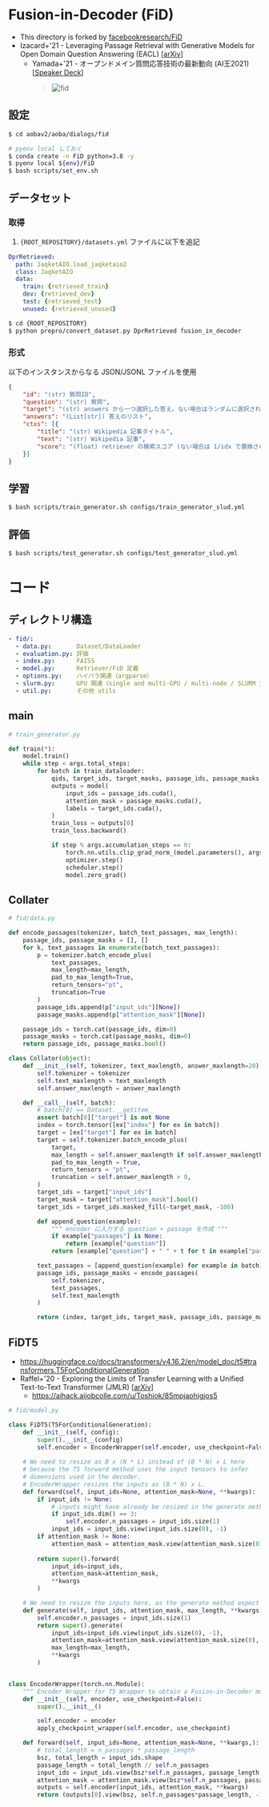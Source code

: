 # Fusion-in-Decoder (FiD)

- This directory is forked by [facebookresearch/FiD](https://github.com/facebookresearch/FiD)
- Izacard+'21 - Leveraging Passage Retrieval with Generative Models for Open Domain Question Answering (EACL) [[arXiv](https://arxiv.org/abs/2007.01282)]
  - Yamada+'21 - オープンドメイン質問応答技術の最新動向 (AI王2021) [[Speaker Deck](https://speakerdeck.com/ikuyamada/opundomeinzhi-wen-ying-da-ji-shu-falsezui-xin-dong-xiang?slide=39)]
    > <img src="https://i.gyazo.com/f8771cde1ad3322d59d31ea8c11c6f02.png" alt="fid" title="fusion-in-decoder">


## 設定

```bash
$ cd aobav2/aoba/dialogs/fid

# pyenv local しておく
$ conda create -n FiD python=3.8 -y
$ pyenv local ${env}/FiD
$ bash scripts/set_env.sh
```

## データセット

### 取得

1. `{ROOT_REPOSITORY}/datasets.yml` ファイルに以下を追記

```yml
DprRetrieved:
  path: JaqketAIO.load_jaqketaio2
  class: JaqketAIO
  data:
    train: {retrieved_train}
    dev: {retrieved_dev}
    test: {retrieved_test}
    unused: {retrieved_unused}
```

```bash
$ cd {ROOT_REPOSITORY}
$ python prepro/convert_dataset.py DprRetrieved fusion_in_decoder
```

### 形式
以下のインスタンスからなる JSON/JSONL ファイルを使用

```json
{
    "id": "(str) 質問ID",
    "question": "(str) 質問",
    "target": "(str) answers から一つ選択した答え。ない場合はランダムに選択される。",
    "answers": "(List[str]) 答えのリスト",
    "ctxs": [{
        "title": "(str) Wikipedia 記事タイトル",
        "text": "(str) Wikipedia 記事",
        "score": "(float) retriever の検索スコア (ない場合は 1/idx で置換される。generator では使用されない。)"
    }]
}
```

## 学習

```bash
$ bash scripts/train_generator.sh configs/train_generator_slud.yml
```

## 評価

```bash
$ bash scripts/test_generator.sh configs/test_generator_slud.yml
```


# コード

## ディレクトリ構造

```yml
- fid/:
  - data.py:       Dataset/DataLoader
  - evaluation.py: 評価
  - index.py:      FAISS
  - model.py:      Retriever/FiD 定義
  - options.py:    ハイパラ関連（argparse）
  - slurm.py:      GPU 関連（single and multi-GPU / multi-node / SLURM jobs）
  - util.py:       その他 utils
```

## main

```python
# train_generator.py

def train(*):
    model.train()
    while step < args.total_steps:
        for batch in train_dataloader:
            qids, target_ids, target_masks, passage_ids, passage_masks = batch
            outputs = model(
                input_ids = passage_ids.cuda(),
                attention_mask = passage_masks.cuda(),
                labels = target_ids.cuda(),
            )
            train_loss = outputs[0]
            train_loss.backward()

            if step % args.accumulation_steps == 0:
                torch.nn.utils.clip_grad_norm_(model.parameters(), args.clip)
                optimizer.step()
                scheduler.step()
                model.zero_grad()
```

## Collater

```python
# fid/data.py

def encode_passages(tokenizer, batch_text_passages, max_length):
    passage_ids, passage_masks = [], []
    for k, text_passages in enumerate(batch_text_passages):
        p = tokenizer.batch_encode_plus(
            text_passages,
            max_length=max_length,
            pad_to_max_length=True,
            return_tensors="pt",
            truncation=True
        )
        passage_ids.append(p["input_ids"][None])
        passage_masks.append(p["attention_mask"][None])

    passage_ids = torch.cat(passage_ids, dim=0)
    passage_masks = torch.cat(passage_masks, dim=0)
    return passage_ids, passage_masks.bool()

class Collator(object):
    def __init__(self, tokenizer, text_maxlength, answer_maxlength=20):
        self.tokenizer = tokenizer
        self.text_maxlength = text_maxlength
        self.answer_maxlength = answer_maxlength

    def __call__(self, batch):
        # batch[0] == Dataset.__getitem__
        assert batch[0]["target"] is not None
        index = torch.tensor([ex["index"] for ex in batch])
        target = [ex["target"] for ex in batch]
        target = self.tokenizer.batch_encode_plus(
            target,
            max_length = self.answer_maxlength if self.answer_maxlength > 0 else None,
            pad_to_max_length = True,
            return_tensors = "pt",
            truncation = self.answer_maxlength > 0,
        )
        target_ids = target["input_ids"]
        target_mask = target["attention_mask"].bool()
        target_ids = target_ids.masked_fill(~target_mask, -100)

        def append_question(example):
            """ encoder に入力する question + passage を作成 """
            if example["passages"] is None:
                return [example["question"]]
            return [example["question"] + " " + t for t in example["passages"]]

        text_passages = [append_question(example) for example in batch]
        passage_ids, passage_masks = encode_passages(
            self.tokenizer,
            text_passages,
            self.text_maxlength
        )

        return (index, target_ids, target_mask, passage_ids, passage_masks)
```

## FiDT5
- https://huggingface.co/docs/transformers/v4.16.2/en/model_doc/t5#transformers.T5ForConditionalGeneration
- Raffel+'20 - Exploring the Limits of Transfer Learning with a Unified Text-to-Text Transformer (JMLR) [[arXiv](https://arxiv.org/abs/1910.10683)]
  - https://aihack.aijobcolle.com/u/Toshiok/85mpjaohigjos5

```python
# fid/model.py

class FiDT5(T5ForConditionalGeneration):
    def __init__(self, config):
        super().__init__(config)
        self.encoder = EncoderWrapper(self.encoder, use_checkpoint=False)
        
    # We need to resize as B x (N * L) instead of (B * N) x L here
    # because the T5 forward method uses the input tensors to infer
    # dimensions used in the decoder.
    # EncoderWrapper resizes the inputs as (B * N) x L.
    def forward(self, input_ids=None, attention_mask=None, **kwargs):
        if input_ids != None:
            # inputs might have already be resized in the generate method
            if input_ids.dim() == 3:
                self.encoder.n_passages = input_ids.size(1)
            input_ids = input_ids.view(input_ids.size(0), -1)
        if attention_mask != None:
            attention_mask = attention_mask.view(attention_mask.size(0), -1)
        
        return super().forward(
            input_ids=input_ids,
            attention_mask=attention_mask,
            **kwargs
        )

    # We need to resize the inputs here, as the generate method expect 2D tensors
    def generate(self, input_ids, attention_mask, max_length, **kwargs):
        self.encoder.n_passages = input_ids.size(1)
        return super().generate(
            input_ids=input_ids.view(input_ids.size(0), -1),
            attention_mask=attention_mask.view(attention_mask.size(0), -1),
            max_length=max_length,
            **kwargs
        )


class EncoderWrapper(torch.nn.Module):
    """ Encoder Wrapper for T5 Wrapper to obtain a Fusion-in-Decoder model. """
    def __init__(self, encoder, use_checkpoint=False):
        super().__init__()

        self.encoder = encoder
        apply_checkpoint_wrapper(self.encoder, use_checkpoint)

    def forward(self, input_ids=None, attention_mask=None, **kwargs,):
        # total_length = n_passages * passage_length
        bsz, total_length = input_ids.shape
        passage_length = total_length // self.n_passages
        input_ids = input_ids.view(bsz*self.n_passages, passage_length)
        attention_mask = attention_mask.view(bsz*self.n_passages, passage_length)
        outputs = self.encoder(input_ids, attention_mask, **kwargs)
        return (outputs[0].view(bsz, self.n_passages*passage_length, -1), ) + outputs[1:]
```
